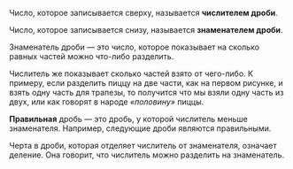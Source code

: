 Число, которое записывается сверху, называется **числителем дроби**.

Число, которое записывается снизу, называется **знаменателем дроби**.

Знаменатель дроби — это число, которое показывает на сколько равных частей можно что-либо разделить. 

Числитель же показывает сколько частей взято от чего-либо. К примеру, если разделить пиццу на две части, как на первом рисунке, и взять одну часть для трапезы, то получится что мы взяли одну часть из двух, или как говорят в народе _«половину»_ пиццы.

**Правильная** дробь — это дробь, у которой числитель меньше знаменателя. Например, следующие дроби являются правильными.

Черта в дроби, которая отделяет числитель от знаменателя, означает деление. Она говорит, что числитель можно разделить на знаменатель.